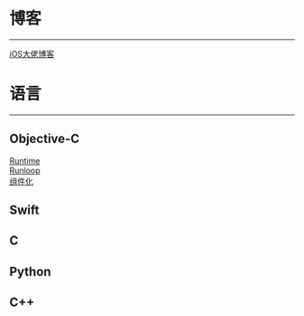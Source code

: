 # 博客
---
[iOS大佬博客](https://github.com/MaoTaoTian/Growing/blob/master/%E5%A4%A7%E4%BD%AC%E5%8D%9A%E5%AE%A2.md)

# 语言
---
## Objective-C 
[Runtime](https://github.com/MaoTaoTian/Growing/blob/master/Runtime.md)  
[Runloop](https://github.com/MaoTaoTian/Growing/blob/master/Runloop.md)  
[组件化](https://github.com/MaoTaoTian/Growing/blob/master/%E7%BB%84%E4%BB%B6%E5%8C%96.md)

## Swift
## C
## Python
## C++
